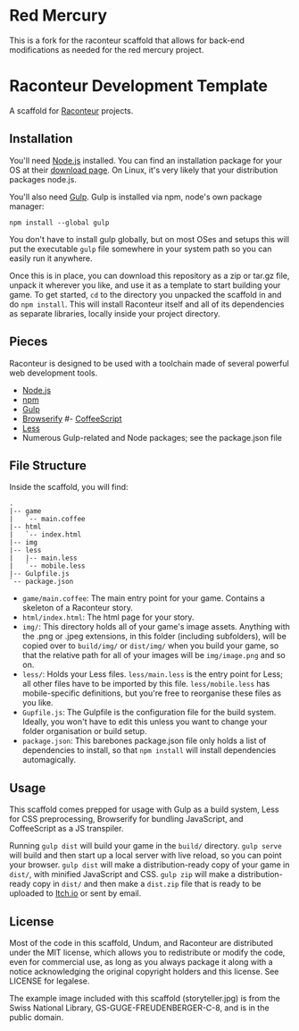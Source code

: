 # Red Mercury

This is a fork for the raconteur scaffold that allows for back-end modifications as needed for the red mercury project.

# Raconteur Development Template

A scaffold for [Raconteur] projects.

## Installation

You'll need [Node.js] installed. You can find an installation package for your OS at their [download page](https://nodejs.org/download/). On Linux, it's very likely that your distribution packages node.js.

You'll also need [Gulp]. Gulp is installed via npm, node's own package manager:

    npm install --global gulp

You don't have to install gulp globally, but on most OSes and setups this will put the executable `gulp` file somewhere in your system path so you can easily run it anywhere.

Once this is in place, you can download this repository as a zip or tar.gz file, unpack it wherever you like, and use it as a template to start building your game. To get started, `cd` to the directory you unpacked the scaffold in and do `npm install`. This will install Raconteur itself and all of its dependencies as separate libraries, locally inside your project directory.

## Pieces

Raconteur is designed to be used with a toolchain made of several powerful web development tools.

- [Node.js]
- [npm]
- [Gulp]
- [Browserify]
#- [CoffeeScript]
- [Less]
- Numerous Gulp-related and Node packages; see the package.json file

## File Structure

Inside the scaffold, you will find:

```
.
|-- game
|   `-- main.coffee
|-- html
|   `-- index.html
|-- img
|-- less
|   |-- main.less
|   `-- mobile.less
|-- Gulpfile.js
`-- package.json
```

- `game/main.coffee`: The main entry point for your game. Contains a skeleton of a Raconteur story.
- `html/index.html`: The html page for your story.
- `img/`: This directory holds all of your game's image assets. Anything with the .png or .jpeg extensions, in this folder (including subfolders), will be copied over to `build/img/` or `dist/img/` when you build your game, so that the relative path for all of your images will be `img/image.png` and so on.
- `less/`: Holds your Less files. `less/main.less` is the entry point for Less; all other files have to be imported by this file. `less/mobile.less` has mobile-specific definitions, but you're free to reorganise these files as you like.
- `Gupfile.js`: The Gulpfile is the configuration file for the build system. Ideally, you won't have to edit this unless you want to change your folder organisation or build setup.
- `package.json`: This barebones package.json file only holds a list of dependencies to install, so that `npm install` will install dependencies automagically.

## Usage

This scaffold comes prepped for usage with Gulp as a build system, Less for CSS preprocessing, Browserify for bundling JavaScript, and CoffeeScript as a JS transpiler.

Running `gulp dist` will build your game in the `build/` directory. `gulp serve` will build and then start up a local server with live reload, so you can point your browser. `gulp dist` will make a distribution-ready copy of your game in `dist/`, with minified JavaScript and CSS. `gulp zip` will make a distribution-ready copy in `dist/` and then make a `dist.zip` file that is ready to be uploaded to [Itch.io] or sent by email.

[Raconteur]: http://github.com/sequitur/raconteur/
[Node.js]: http://nodejs.org/
[npm]: http://npmjs.com/
[Gulp]: http://gulpjs.com/
[Browserify]: http://browserify.org/
[CoffeeScript]: http://coffeescript.org/
[Less]: http://lesscss.org/
[Itch.io]: http://itch.io/

## License

Most of the code in this scaffold, Undum, and Raconteur are distributed under the MIT license, which allows you to redistribute or modify the code, even for commercial use, as long as you always package it along with a notice acknowledging the original copyright holders and this license. See LICENSE for legalese.

The example image included with this scaffold (storyteller.jpg) is from the Swiss National Library, GS-GUGE-FREUDENBERGER-C-8, and is in the public domain.
